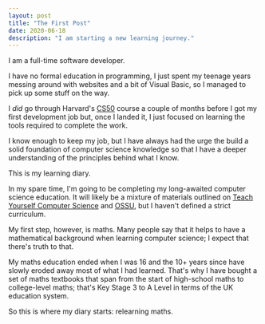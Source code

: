 ```yaml
---
layout: post
title: "The First Post"
date: 2020-06-18
description: "I am starting a new learning journey."
---
```


I am a full-time software developer.

I have no formal education in programming, I just spent my teenage years messing around with websites and a bit of
Visual Basic, so I managed to pick up some stuff on the way.

I _did_ go through Harvard's [CS50](https://cs50.harvard.edu) course a
couple of months before I got my first development job but, once I landed it, I just focused on learning the tools
required to complete the work.

I know enough to keep my job, but I have always had the urge the build a solid foundation of computer science
knowledge so that I have a deeper understanding of the principles behind what I know.

This is my learning diary.

In my spare time, I'm going to be completing my long-awaited computer science education. It will likely be a mixture
of materials outlined on [Teach Yourself Computer Science](https://teachyourselfcs.com/) and
[OSSU](https://github.com/ossu/computer-science), but I haven't defined a strict curriculum.

My first step, however, is maths. Many people say that it helps to have a mathematical background when learning
computer science; I expect that there's truth to that.

My maths education ended when I was 16 and the 10+ years since have slowly eroded away most of what I had learned.
That's why I have bought a set of maths textbooks that span from the start of high-school maths to college-level maths; that's Key Stage 3 to A Level in terms of the UK education system.

So this is where my diary starts: relearning maths.
